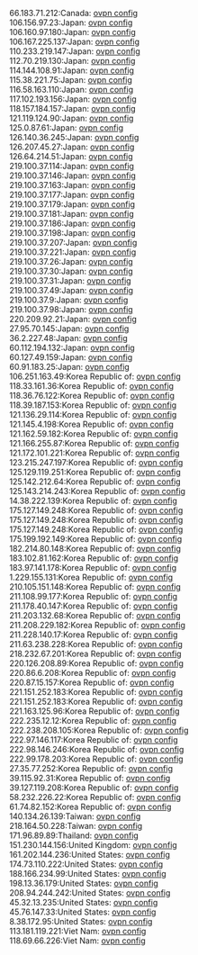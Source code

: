 66.183.71.212:Canada: [ovpn config](vpn/66_183_71_212.ovpn)  
106.156.97.23:Japan: [ovpn config](vpn/106_156_97_23.ovpn)  
106.160.97.180:Japan: [ovpn config](vpn/106_160_97_180.ovpn)  
106.167.225.137:Japan: [ovpn config](vpn/106_167_225_137.ovpn)  
110.233.219.147:Japan: [ovpn config](vpn/110_233_219_147.ovpn)  
112.70.219.130:Japan: [ovpn config](vpn/112_70_219_130.ovpn)  
114.144.108.91:Japan: [ovpn config](vpn/114_144_108_91.ovpn)  
115.38.221.75:Japan: [ovpn config](vpn/115_38_221_75.ovpn)  
116.58.163.110:Japan: [ovpn config](vpn/116_58_163_110.ovpn)  
117.102.193.156:Japan: [ovpn config](vpn/117_102_193_156.ovpn)  
118.157.184.157:Japan: [ovpn config](vpn/118_157_184_157.ovpn)  
121.119.124.90:Japan: [ovpn config](vpn/121_119_124_90.ovpn)  
125.0.87.61:Japan: [ovpn config](vpn/125_0_87_61.ovpn)  
126.140.36.245:Japan: [ovpn config](vpn/126_140_36_245.ovpn)  
126.207.45.27:Japan: [ovpn config](vpn/126_207_45_27.ovpn)  
126.64.214.51:Japan: [ovpn config](vpn/126_64_214_51.ovpn)  
219.100.37.114:Japan: [ovpn config](vpn/219_100_37_114.ovpn)  
219.100.37.146:Japan: [ovpn config](vpn/219_100_37_146.ovpn)  
219.100.37.163:Japan: [ovpn config](vpn/219_100_37_163.ovpn)  
219.100.37.177:Japan: [ovpn config](vpn/219_100_37_177.ovpn)  
219.100.37.179:Japan: [ovpn config](vpn/219_100_37_179.ovpn)  
219.100.37.181:Japan: [ovpn config](vpn/219_100_37_181.ovpn)  
219.100.37.186:Japan: [ovpn config](vpn/219_100_37_186.ovpn)  
219.100.37.198:Japan: [ovpn config](vpn/219_100_37_198.ovpn)  
219.100.37.207:Japan: [ovpn config](vpn/219_100_37_207.ovpn)  
219.100.37.221:Japan: [ovpn config](vpn/219_100_37_221.ovpn)  
219.100.37.26:Japan: [ovpn config](vpn/219_100_37_26.ovpn)  
219.100.37.30:Japan: [ovpn config](vpn/219_100_37_30.ovpn)  
219.100.37.31:Japan: [ovpn config](vpn/219_100_37_31.ovpn)  
219.100.37.49:Japan: [ovpn config](vpn/219_100_37_49.ovpn)  
219.100.37.9:Japan: [ovpn config](vpn/219_100_37_9.ovpn)  
219.100.37.98:Japan: [ovpn config](vpn/219_100_37_98.ovpn)  
220.209.92.21:Japan: [ovpn config](vpn/220_209_92_21.ovpn)  
27.95.70.145:Japan: [ovpn config](vpn/27_95_70_145.ovpn)  
36.2.227.48:Japan: [ovpn config](vpn/36_2_227_48.ovpn)  
60.112.194.132:Japan: [ovpn config](vpn/60_112_194_132.ovpn)  
60.127.49.159:Japan: [ovpn config](vpn/60_127_49_159.ovpn)  
60.91.183.25:Japan: [ovpn config](vpn/60_91_183_25.ovpn)  
106.251.163.49:Korea Republic of: [ovpn config](vpn/106_251_163_49.ovpn)  
118.33.161.36:Korea Republic of: [ovpn config](vpn/118_33_161_36.ovpn)  
118.36.76.122:Korea Republic of: [ovpn config](vpn/118_36_76_122.ovpn)  
118.39.187.153:Korea Republic of: [ovpn config](vpn/118_39_187_153.ovpn)  
121.136.29.114:Korea Republic of: [ovpn config](vpn/121_136_29_114.ovpn)  
121.145.4.198:Korea Republic of: [ovpn config](vpn/121_145_4_198.ovpn)  
121.162.59.182:Korea Republic of: [ovpn config](vpn/121_162_59_182.ovpn)  
121.166.255.87:Korea Republic of: [ovpn config](vpn/121_166_255_87.ovpn)  
121.172.101.221:Korea Republic of: [ovpn config](vpn/121_172_101_221.ovpn)  
123.215.247.197:Korea Republic of: [ovpn config](vpn/123_215_247_197.ovpn)  
125.129.119.251:Korea Republic of: [ovpn config](vpn/125_129_119_251.ovpn)  
125.142.212.64:Korea Republic of: [ovpn config](vpn/125_142_212_64.ovpn)  
125.143.214.243:Korea Republic of: [ovpn config](vpn/125_143_214_243.ovpn)  
14.38.222.139:Korea Republic of: [ovpn config](vpn/14_38_222_139.ovpn)  
175.127.149.248:Korea Republic of: [ovpn config](vpn/175_127_149_248.ovpn)  
175.127.149.248:Korea Republic of: [ovpn config](vpn/175_127_149_248.ovpn)  
175.127.149.248:Korea Republic of: [ovpn config](vpn/175_127_149_248.ovpn)  
175.199.192.149:Korea Republic of: [ovpn config](vpn/175_199_192_149.ovpn)  
182.214.80.148:Korea Republic of: [ovpn config](vpn/182_214_80_148.ovpn)  
183.102.81.162:Korea Republic of: [ovpn config](vpn/183_102_81_162.ovpn)  
183.97.141.178:Korea Republic of: [ovpn config](vpn/183_97_141_178.ovpn)  
1.229.155.131:Korea Republic of: [ovpn config](vpn/1_229_155_131.ovpn)  
210.105.151.148:Korea Republic of: [ovpn config](vpn/210_105_151_148.ovpn)  
211.108.99.177:Korea Republic of: [ovpn config](vpn/211_108_99_177.ovpn)  
211.178.40.147:Korea Republic of: [ovpn config](vpn/211_178_40_147.ovpn)  
211.203.132.68:Korea Republic of: [ovpn config](vpn/211_203_132_68.ovpn)  
211.208.229.182:Korea Republic of: [ovpn config](vpn/211_208_229_182.ovpn)  
211.228.140.17:Korea Republic of: [ovpn config](vpn/211_228_140_17.ovpn)  
211.63.238.228:Korea Republic of: [ovpn config](vpn/211_63_238_228.ovpn)  
218.232.67.201:Korea Republic of: [ovpn config](vpn/218_232_67_201.ovpn)  
220.126.208.89:Korea Republic of: [ovpn config](vpn/220_126_208_89.ovpn)  
220.86.6.208:Korea Republic of: [ovpn config](vpn/220_86_6_208.ovpn)  
220.87.15.157:Korea Republic of: [ovpn config](vpn/220_87_15_157.ovpn)  
221.151.252.183:Korea Republic of: [ovpn config](vpn/221_151_252_183.ovpn)  
221.151.252.183:Korea Republic of: [ovpn config](vpn/221_151_252_183.ovpn)  
221.163.125.96:Korea Republic of: [ovpn config](vpn/221_163_125_96.ovpn)  
222.235.12.12:Korea Republic of: [ovpn config](vpn/222_235_12_12.ovpn)  
222.238.208.105:Korea Republic of: [ovpn config](vpn/222_238_208_105.ovpn)  
222.97.146.117:Korea Republic of: [ovpn config](vpn/222_97_146_117.ovpn)  
222.98.146.246:Korea Republic of: [ovpn config](vpn/222_98_146_246.ovpn)  
222.99.178.203:Korea Republic of: [ovpn config](vpn/222_99_178_203.ovpn)  
27.35.77.252:Korea Republic of: [ovpn config](vpn/27_35_77_252.ovpn)  
39.115.92.31:Korea Republic of: [ovpn config](vpn/39_115_92_31.ovpn)  
39.127.119.208:Korea Republic of: [ovpn config](vpn/39_127_119_208.ovpn)  
58.232.226.22:Korea Republic of: [ovpn config](vpn/58_232_226_22.ovpn)  
61.74.82.152:Korea Republic of: [ovpn config](vpn/61_74_82_152.ovpn)  
140.134.26.139:Taiwan: [ovpn config](vpn/140_134_26_139.ovpn)  
218.164.50.228:Taiwan: [ovpn config](vpn/218_164_50_228.ovpn)  
171.96.89.89:Thailand: [ovpn config](vpn/171_96_89_89.ovpn)  
151.230.144.156:United Kingdom: [ovpn config](vpn/151_230_144_156.ovpn)  
161.202.144.236:United States: [ovpn config](vpn/161_202_144_236.ovpn)  
174.73.110.222:United States: [ovpn config](vpn/174_73_110_222.ovpn)  
188.166.234.99:United States: [ovpn config](vpn/188_166_234_99.ovpn)  
198.13.36.179:United States: [ovpn config](vpn/198_13_36_179.ovpn)  
208.94.244.242:United States: [ovpn config](vpn/208_94_244_242.ovpn)  
45.32.13.235:United States: [ovpn config](vpn/45_32_13_235.ovpn)  
45.76.147.33:United States: [ovpn config](vpn/45_76_147_33.ovpn)  
8.38.172.95:United States: [ovpn config](vpn/8_38_172_95.ovpn)  
113.181.119.221:Viet Nam: [ovpn config](vpn/113_181_119_221.ovpn)  
118.69.66.226:Viet Nam: [ovpn config](vpn/118_69_66_226.ovpn)  
